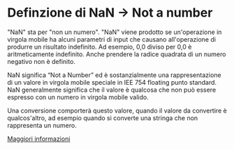 # Definzione di NaN -> Not a number
"NaN" sta per "non un numero". "NaN" viene prodotto se un'operazione in virgola mobile ha alcuni parametri 
di input che causano all'operazione di produrre un risultato indefinito. Ad esempio, 0,0 diviso per 0,0 è aritmeticamente 
indefinito. Anche prendere la radice quadrata di un numero negativo non è definito.

NaN significa “Not a Number” ed è sostanzialmente una rappresentazione di un valore in virgola mobile speciale in IEE 754 floating 
punto standard. NaN generalmente significa che il valore è qualcosa che non può essere espresso con un numero in virgola mobile valido.

Una conversione comporterà questo valore, quando il valore da convertire è qualcos'altro, ad esempio quando si converte una stringa che non rappresenta un numero.

[Maggiori informazioni](https://www.it-swarm.dev/it/java/java-cosa-significa-nan/969824867/)
